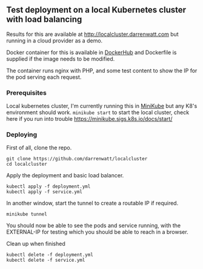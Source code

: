 ## Test deployment on a local Kubernetes cluster with load balancing

Results for this are available at http://localcluster.darrenwatt.com but running in a cloud provider as a demo.

Docker container for this is available in [DockerHub](https://hub.docker.com/repository/docker/darrenwatt/localcluster) and Dockerfile is supplied if the image needs to be modified.

The container runs nginx with PHP, and some test content to show the IP for the pod serving each request.

### Prerequisites

Local kubernetes cluster, I'm currently running this in [MiniKube](https://minikube.sigs.k8s.io/docs/) but any K8's environment should work.
`minikube start` to start the local cluster, check here if you run into trouble https://minikube.sigs.k8s.io/docs/start/

### Deploying

First of all, clone the repo.
```
git clone https://github.com/darrenwatt/localcluster
cd localcluster
```

Apply the deployment and basic load balancer.
```
kubectl apply -f deployment.yml
kubectl apply -f service.yml
```

In another window, start the tunnel to create a routable IP if required.
```
minikube tunnel
``` 

You should now be able to see the pods and service running, with the EXTERNAL-IP for testing which you should be able to reach in a browser.


Clean up when finished
```
kubectl delete -f deployment.yml
kubectl delete -f service.yml
```
